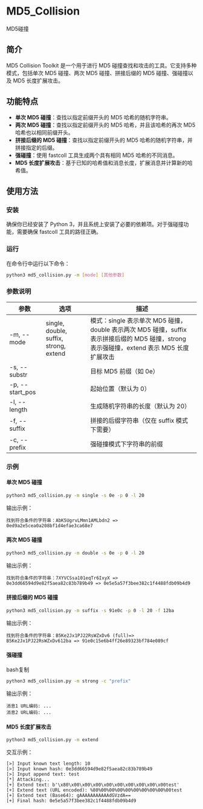 # MD5_Collision
MD5碰撞
## 简介

MD5 Collision Toolkit 是一个用于进行 MD5 碰撞查找和攻击的工具。它支持多种模式，包括单次 MD5 碰撞、两次 MD5 碰撞、拼接后缀的 MD5 碰撞、强碰撞以及 MD5 长度扩展攻击。

## 功能特点

* **单次 MD5 碰撞**：查找以指定前缀开头的 MD5 哈希的随机字符串。
* **两次 MD5 碰撞**：查找以指定前缀开头的 MD5 哈希，并且该哈希的再次 MD5 哈希也以相同前缀开头。
* **拼接后缀的 MD5 碰撞**：查找以指定前缀开头的 MD5 哈希的随机字符串，并拼接指定的后缀。
* **强碰撞**：使用 fastcoll 工具生成两个具有相同 MD5 哈希的不同消息。
* **MD5 长度扩展攻击**：基于已知的哈希值和消息长度，扩展消息并计算新的哈希值。

## 使用方法

### 安装

确保你已经安装了 Python 3，并且系统上安装了必要的依赖项。对于强碰撞功能，需要确保 fastcoll 工具的路径正确。

### 运行

在命令行中运行以下命令：

```bash
python3 md5_collision.py -m [mode] [其他参数]
```

### 参数说明

| 参数                | 选项                                   | 描述                                                                                                                                      |
| --------------------- | ---------------------------------------- | ------------------------------------------------------------------------------------------------------------------------------------------- |
| -m, --mode          | single, double, suffix, strong, extend | 模式：single 表示单次 MD5 碰撞，double 表示两次 MD5 碰撞，suffix 表示拼接后缀的 MD5 碰撞，strong 表示强碰撞，extend 表示 MD5 长度扩展攻击 |
| -s, --substr        |                                        | 目标 MD5 前缀（如 0e）                                                                                                                    |
| -p, --start\_pos |                                        | 起始位置（默认为 0）                                                                                                                      |
| -l, --length        |                                        | 生成随机字符串的长度（默认为 20）                                                                                                         |
| -f, --suffix        |                                        | 拼接的后缀字符串（仅在 suffix 模式下需要）                                                                                                |
| -c, --prefix        |                                        | 强碰撞模式下字符串的前缀                                                                                                                  |

### 示例

#### 单次 MD5 碰撞

```bash
python3 md5_collision.py -m single -s 0e -p 0 -l 20
```

输出示例：

`找到符合条件的字符串：AbK5UgrvLMmn1AMLbdn2 => 0ed9a2e5cea0a208bf1d4efae3ca68e7`

#### 两次 MD5 碰撞

```bash
python3 md5_collision.py -m double -s 0e -p 0 -l 20
```

输出示例：

`找到符合条件的字符串：7XYVCSsa101eqTr6IxyX => 0e3dd66594d9e82f5aea82c83b789b49 => 0e5e5a57f3bee382c1f4488fdb09b4d9`

#### 拼接后缀的 MD5 碰撞

```bash
python3 md5_collision.py -m suffix -s 91e0c -p 0 -l 20 -f 12ba
```

输出示例：

`找到符合条件的字符串：B5Ke2Jx1PJ22RsWZxDv6 (full)=> B5Ke2Jx1PJ22RsWZxDv612ba => 91e0c15e6b4ff26e89323bf784e089cf`

#### 强碰撞

bash复制

```bash
python3 md5_collision.py -m strong -c "prefix"
```

输出示例：

```
消息1 URL编码: ...
消息2 URL编码: ...
```

#### MD5 长度扩展攻击

```bash
python3 md5_collision.py -m extend
```

交互示例：

```
[>] Input known text length: 10
[>] Input known hash: 0e3dd66594d9e82f5aea82c83b789b49
[>] Input append text: test
[*] Attacking...
[+] Extend text: b'\x80\x00\x00\x00\x00\x00\x00\x00\x00\x00test'
[+] Extend text (URL encoded): %80%00%00%00%00%00%00%00%00%00test
[+] Extend text (Base64): gAAAAAAAAAAAdGVzdA==
[+] Final hash: 0e5e5a57f3bee382c1f4488fdb09b4d9
```
